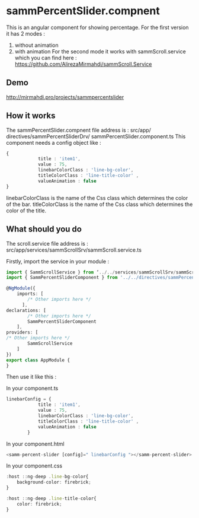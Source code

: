 # sammPercentSlider.compnent
This is an angular component for showing percentage. For the first version it has  2 modes :
1) without animation
2) with animation
For the second mode it works with sammScroll.service which you can find here : https://github.com/AlirezaMirmahdi/sammScroll.Service

## Demo
http://mirmahdi.pro/projects/sammpercentslider

## How it works
The sammPercentSlider.compnent file address is : src/app/ directives/sammPercentSliderDrv/ sammPercentSlider.component.ts
This component needs a config object like : 

``` typescript
{
            title : 'item1',
            value : 75,
            linebarColorClass : 'line-bg-color',
            titleColorClass : 'line-title-color' ,
            valueAnimation : false
}
```
linebarColorClass is the name of the Css class which determines the color of the bar.
titleColorClass is the name of the Css class which determines the color of the title.


## What should you do
The scroll.service file address is : 
src/app/services/sammScrollSrv/sammScroll.service.ts

Firstly, import the service in your module : 

```typescript
import { SammScrollService } from ‘../../services/sammScrollSrv/sammScroll.service’;
import { SammPercentSliderComponent } from '../../directives/sammPercentSliderDrv/sammPercentSlider.component';

@NgModule({
    imports: [
        /* Other imports here */
      ],
declarations: [
        /* Other imports here */
        SammPercentSliderComponent
    ],
providers: [
/* Other imports here */
        SammScrollService
    ]
})
export class AppModule {
}
```

Then use it like this :

In your component.ts
``` typescript
linebarConfig = {
            title : 'item1',
            value : 75,
            linebarColorClass : 'line-bg-color',
            titleColorClass : 'line-title-color' ,
            valueAnimation : false
        }
```
In your component.html
``` typescript
<samm-percent-slider [config]=" linebarConfig "></samm-percent-slider>
```

In your component.css
``` typescript
:host ::ng-deep .line-bg-color{
    background-color: firebrick;
}

:host ::ng-deep .line-title-color{
    color: firebrick;
}

```


